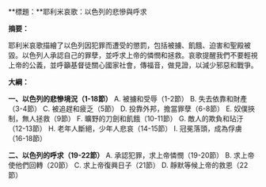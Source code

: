 **標題：**耶利米哀歌：以色列的悲慘與呼求

**摘要：**

耶利米哀歌描繪了以色列因犯罪而遭受的懲罰，包括被擄、飢餓、迫害和聖殿被毀。以色列人承認自己的罪孽，並呼求上帝的憐憫和拯救。哀歌提醒我們不要輕視上帝的公義，並呼籲基督徒關心國家社會，傳福音，做見證，以減少邪惡和戰爭。

**大綱：**

**一、以色列的悲慘境況（1-18節）**
    A. 被擄和受辱（1-2節）
    B. 失去依靠和財產（3-4節）
    C. 被追趕和疲乏（5節）
    D. 投靠外邦，擔當罪孽（6-8節）
    E. 奴僕挾制，無人拯救（9節）
    F. 曠野的刀劍和飢餓（10-11節）
    G. 敵人的欺負和玷汙（12-13節）
    H. 老年人斷絕，少年人悲哀（14-15節）
    I. 冠冕落頭，成為俘虜（16-18節）

**二、以色列的呼求（19-22節）**
    A. 承認犯罪，求上帝憐憫（19-20節）
    B. 求上帝使他們回轉（20節）
    C. 求上帝復興日子（21節）
    D. 靜默等候上帝的救恩（22節）